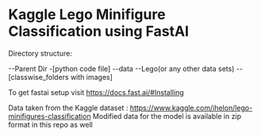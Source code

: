 # Kaggle Lego Minifigure Classification using FastAI

Directory structure:

--Parent Dir
  -[python code file]
  --data
    --Lego(or any other data sets)
       --[classwise_folders with images]
       
 To get fastai setup visit https://docs.fast.ai/#Installing
 
 Data taken from the Kaggle dataset : https://www.kaggle.com/ihelon/lego-minifigures-classification
 Modified data for the model is available in zip format in this repo as well
 
 
